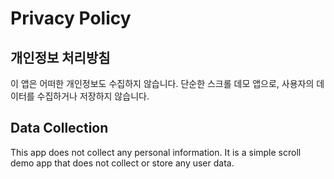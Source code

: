 # Privacy Policy

## 개인정보 처리방침

이 앱은 어떠한 개인정보도 수집하지 않습니다. 단순한 스크롤 데모 앱으로, 사용자의 데이터를 수집하거나 저장하지 않습니다.

## Data Collection

This app does not collect any personal information. It is a simple scroll demo app that does not collect or store any user data.
